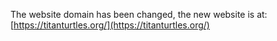 The website domain has been changed, the new website is at: [https://titanturtles.org/](https://titanturtles.org/)
